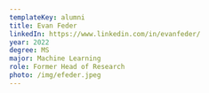 ```yaml
---
templateKey: alumni
title: Evan Feder
linkedIn: https://www.linkedin.com/in/evanfeder/
year: 2022
degree: MS
major: Machine Learning
role: Former Head of Research
photo: /img/efeder.jpeg
---
```

